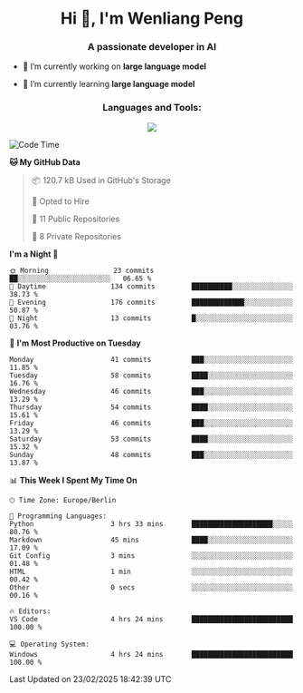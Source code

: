 <h1 align="center">Hi 👋, I'm Wenliang Peng</h1>
<h3 align="center">A passionate developer in AI</h3>

- 🔭 I’m currently working on **large language model**

- 🌱 I’m currently learning **large language model**

<!-- <h3 align="left">Connect with me:</h3> -->
<!-- <p align="left">
</p> -->

<h3 align="center">Languages and Tools:</h3>
<p align="center">
  <a href="https://skillicons.dev">
    <img src="https://skillicons.dev/icons?i=cpp,ros,docker,azure,git,linux,py,pytorch,cmake,githubactions,powershell,md&perline=6" />
  </a>
</p>


<!-- <p><img align="center" src="https://github-readme-stats.vercel.app/api/top-langs?username=bpwl0121&show_icons=true&locale=en&layout=compact" alt="bpwl0121" /></p> -->

<!-- <p><img align="center" src="https://github-readme-streak-stats.herokuapp.com/?user=bpwl0121&" alt="bpwl0121" /></p> -->

<!--START_SECTION:waka-->
![Code Time](http://img.shields.io/badge/Code%20Time-170%20hrs%2035%20mins-blue)

**🐱 My GitHub Data** 

> 📦 120.7 kB Used in GitHub's Storage 
 > 
> 💼 Opted to Hire
 > 
> 📜 11 Public Repositories 
 > 
> 🔑 8 Private Repositories 
 > 
**I'm a Night 🦉** 

```text
🌞 Morning                23 commits          ██░░░░░░░░░░░░░░░░░░░░░░░   06.65 % 
🌆 Daytime                134 commits         ██████████░░░░░░░░░░░░░░░   38.73 % 
🌃 Evening                176 commits         █████████████░░░░░░░░░░░░   50.87 % 
🌙 Night                  13 commits          █░░░░░░░░░░░░░░░░░░░░░░░░   03.76 % 
```
📅 **I'm Most Productive on Tuesday** 

```text
Monday                   41 commits          ███░░░░░░░░░░░░░░░░░░░░░░   11.85 % 
Tuesday                  58 commits          ████░░░░░░░░░░░░░░░░░░░░░   16.76 % 
Wednesday                46 commits          ███░░░░░░░░░░░░░░░░░░░░░░   13.29 % 
Thursday                 54 commits          ████░░░░░░░░░░░░░░░░░░░░░   15.61 % 
Friday                   46 commits          ███░░░░░░░░░░░░░░░░░░░░░░   13.29 % 
Saturday                 53 commits          ████░░░░░░░░░░░░░░░░░░░░░   15.32 % 
Sunday                   48 commits          ███░░░░░░░░░░░░░░░░░░░░░░   13.87 % 
```


📊 **This Week I Spent My Time On** 

```text
🕑︎ Time Zone: Europe/Berlin

💬 Programming Languages: 
Python                   3 hrs 33 mins       ████████████████████░░░░░   80.76 % 
Markdown                 45 mins             ████░░░░░░░░░░░░░░░░░░░░░   17.09 % 
Git Config               3 mins              ░░░░░░░░░░░░░░░░░░░░░░░░░   01.48 % 
HTML                     1 min               ░░░░░░░░░░░░░░░░░░░░░░░░░   00.42 % 
Other                    0 secs              ░░░░░░░░░░░░░░░░░░░░░░░░░   00.16 % 

🔥 Editors: 
VS Code                  4 hrs 24 mins       █████████████████████████   100.00 % 

💻 Operating System: 
Windows                  4 hrs 24 mins       █████████████████████████   100.00 % 
```


 Last Updated on 23/02/2025 18:42:39 UTC
<!--END_SECTION:waka-->
